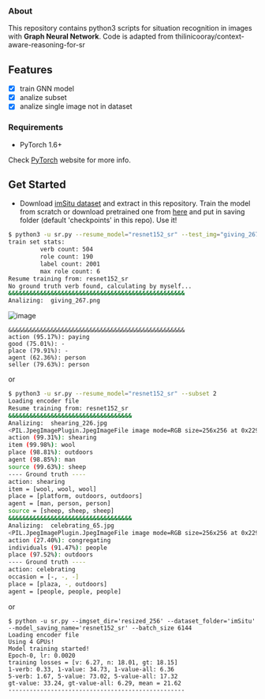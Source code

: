 ### About
This repository contains python3 scripts for situation recognition in images with **Graph Neural Network**.
Code is adapted from thilinicooray/context-aware-reasoning-for-sr

## Features
- [x] train GNN model
- [x] analize subset
- [x] analize single image not in dataset

### Requirements
* PyTorch 1.6+

Check [PyTorch](https://pytorch.org/get-started/locally/) website for more info.

## Get Started
* Download [imSitu dataset](http://imsitu.org/download/) and extract in this repository.
Train the model from scratch or download pretrained one from [here](https://drive.google.com/file/d/1Qt05fxtHW1B0zGnb7_jUf5lMOX5vpga5/view?usp=sharing) and put in saving folder (default 'checkpoints' in this repo).
Use it!

```bash
$ python3 -u sr.py --resume_model="resnet152_sr" --test_img="giving_267.png"
train set stats: 
         verb count: 504 
         role count: 190
         label count: 2001
         max role count: 6
Resume training from: resnet152_sr
No ground truth verb found, calculating by myself...
&&&&&&&&&&&&&&&&&&&&&&&&&&&&&&&&&&&&&&&&&&&&&&&&&&
Analizing:  giving_267.png
```
![image](https://i.ibb.co/cx7yH2p/giving-267.png)
```
&&&&&&&&&&&&&&&&&&&&&&&&&&&&&&&&&&&&&&&&&&&&&&&&&&
action (95.17%): paying
good (75.01%): -
place (79.91%): -
agent (62.36%): person
seller (79.63%): person
```

or

```bash
$ python3 -u sr.py --resume_model="resnet152_sr" --subset 2
Loading encoder file
Resume training from: resnet152_sr
&&&&&&&&&&&&&&&&&&&&&&&&&&&&&&&&&&&
Analizing:  shearing_226.jpg
<PIL.JpegImagePlugin.JpegImageFile image mode=RGB size=256x256 at 0x2290D2B5BE0>
action (99.31%): shearing
item (99.98%): wool
place (98.81%): outdoors
agent (98.85%): man
source (99.63%): sheep
---- Ground truth ----
action: shearing
item = [wool, wool, wool]
place = [platform, outdoors, outdoors]
agent = [man, person, person]
source = [sheep, sheep, sheep]
&&&&&&&&&&&&&&&&&&&&&&&&&&&&&&&&&&&
Analizing:  celebrating_65.jpg
<PIL.JpegImagePlugin.JpegImageFile image mode=RGB size=256x256 at 0x2290D2B5C40>
action (27.40%): congregating
individuals (91.47%): people
place (97.52%): outdoors
---- Ground truth ----
action: celebrating
occasion = [-, -, -]
place = [plaza, -, outdoors]
agent = [people, people, people]
```
or
```
$ python -u sr.py --imgset_dir='resized_256' --dataset_folder='imSitu' --model_saving_name='resnet152_sr' --batch_size 6144
Loading encoder file
Using 4 GPUs!
Model training started!
Epoch-0, lr: 0.0020
training losses = [v: 6.27, n: 18.01, gt: 18.15]
1-verb: 0.33, 1-value: 34.73, 1-value-all: 6.36
5-verb: 1.67, 5-value: 73.02, 5-value-all: 17.32
gt-value: 33.24, gt-value-all: 6.29, mean = 21.62
--------------------------------------------------
```